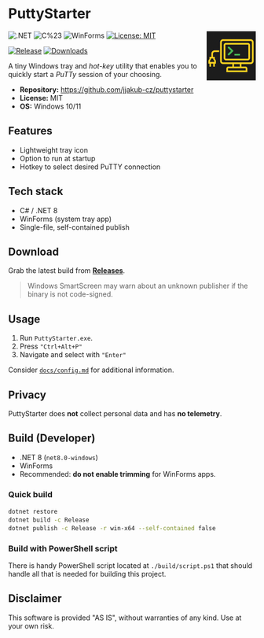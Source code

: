 # PuttyStarter

<img align="right" width="100px" src="./docs/logo.png">

![.NET](https://img.shields.io/badge/.NET-8.0-512BD4)
![C%23](https://img.shields.io/badge/C%23-★-239120)
![WinForms](https://img.shields.io/badge/WinForms-UI-0078D4)
[![License: MIT](https://img.shields.io/badge/License-MIT-green.svg)](LICENSE)

[![Release](https://img.shields.io/github/v/release/jjakub-cz/puttystarter)](https://github.com/jjakub-cz/puttystarter/releases)
[![Downloads](https://img.shields.io/github/downloads/jjakub-cz/puttystarter/total)](https://github.com/jjakub-cz/puttystarter/releases)

A tiny Windows tray and _hot-key_ utility that enables you to quickly start a *PuTTy* session of your choosing.

- **Repository:** https://github.com/jjakub-cz/puttystarter  
- **License:** MIT  
- **OS:** Windows 10/11  

## Features
- Lightweight tray icon
- Option to run at startup
- Hotkey to select desired PuTTY connection

## Tech stack
- C# / .NET 8
- WinForms (system tray app)
- Single-file, self-contained publish

## Download
Grab the latest build from **[Releases](https://github.com/jjakub-cz/puttystarter/releases)**.

> Windows SmartScreen may warn about an unknown publisher if the binary is not code-signed.

## Usage
1. Run `PuttyStarter.exe`.  
2. Press `"Ctrl+Alt+P"`
3. Navigate and select with `"Enter"`

Consider [`docs/config.md`](./docs/config.md) for additional information.

## Privacy
PuttyStarter does **not** collect personal data and has **no telemetry**.  


## Build (Developer)
- .NET 8 (`net8.0-windows`)
- WinForms
- Recommended: **do not enable trimming** for WinForms apps.

### Quick build
```bash
dotnet restore
dotnet build -c Release
dotnet publish -c Release -r win-x64 --self-contained false
```

### Build with PowerShell script
There is handy PowerShell script located at `./build/script.ps1` that should handle all that is needed for building this project.

## Disclaimer

This software is provided "AS IS", without warranties of any kind. Use at your own risk.
